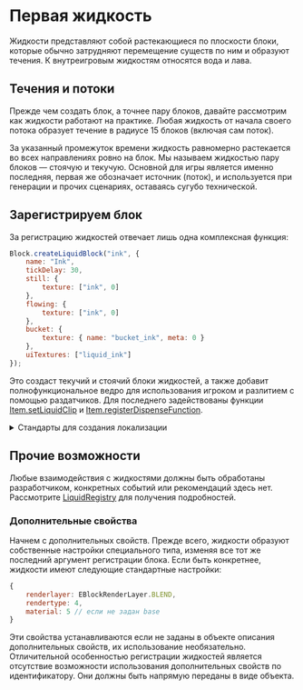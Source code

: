 # Первая жидкость

Жидкости представляют собой растекающиеся по плоскости блоки, которые обычно затрудняют перемещение существ по ним и образуют течения. К внутреигровым жидкостям относятся вода и лава.

## Течения и потоки

Прежде чем создать блок, а точнее пару блоков, давайте рассмотрим как жидкости работают на практике. Любая жидкость от начала своего потока образует течение в радиусе 15 блоков (включая сам поток).

<!-- TODO: ![liquid.gif](/images/blocks/liquid-principles.png) -->

За указанный промежуток времени жидкость равномерно растекается во всех направлениях ровно на блок. Мы называем жидкостью пару блоков — стоячую и текучую. Основной для игры является именно последняя, первая же обозначает источник (поток), и используется при генерации и прочих сценариях, оставаясь сугубо технической.

## Зарегистрируем блок

За регистрацию жидкостей отвечает лишь одна комплексная функция:

```js
Block.createLiquidBlock("ink", {
    name: "Ink",
    tickDelay: 30,
    still: {
        texture: ["ink", 0]
    },
    flowing: {
        texture: ["ink", 0]
    },
    bucket: {
        texture: { name: "bucket_ink", meta: 0 }
    },
    uiTextures: ["liquid_ink"]
});
```

Это создаст текучий и стоячий блоки жидкостей, а также добавит полнофункциональное ведро для использования игроком и разлитием с помощью раздатчиков. Для последнего задействованы функции [Item.setLiquidClip](/api/modules/Item.html#setLiquidClip) и [Item.registerDispenseFunction](/api/modules/Item.html#registerDispenseFunction).

<details>
    <summary>Стандарты для создания локализации</summary>
<div>

Переводы жидкостей создаются как для самого блока жидкости, так и для ведра, размещающего его. Общий формат переводов ничем не отличается от остальных:

```js
Translation.addTranslation("Ink", {
    en: "Ink",
    ru: "Чернила"
});
Translation.addTranslation("Bucket of Ink", {
    en: "Bucket of Ink",
    ru: "Ведро чернил"
});
```

Помимо перевода самого блока, это задаст еще и перевод в интерфейсе, к примеру в моде Recipe Viewer. Не забывайте про переводы, они также важны как и весь добавляемый контент.

</div>
</details>

## Прочие возможности

Любые взаимодействия с жидкостями должны быть обработаны разработчиком, конкретных событий или рекомендаций здесь нет. Рассмотрите [LiquidRegistry](/api/modules/LiquidRegistry.html) для получения подробностей.

### Дополнительные свойства

Начнем с дополнительных свойств. Прежде всего, жидкости образуют собственные настройки специального типа, изменяя все тот же последний аргумент регистрации блока. Если быть конкретнее, жидкости имеют следующие стандартные настройки:

```js
{
    renderlayer: EBlockRenderLayer.BLEND,
    rendertype: 4,
    material: 5 // если не задан base
}
```

Эти свойства устанавливаются если не заданы в объекте описания дополнительных свойств, их использование необязательно. Отличительной особенностью регистрации жидкостей является отсутствие возможности использования дополнительных свойств по идентификатору. Они должны быть напрямую переданы в виде объекта.
